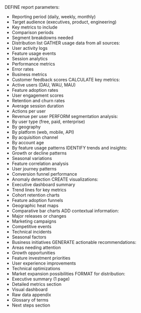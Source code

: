 DEFINE report parameters:
  - Reporting period (daily, weekly, monthly)
  - Target audience (executives, product, engineering)
  - Key metrics to include
  - Comparison periods
  - Segment breakdowns needed
  - Distribution list
GATHER usage data from all sources:
  - User activity logs
  - Feature usage events
  - Session analytics
  - Performance metrics
  - Error rates
  - Business metrics
  - Customer feedback scores
CALCULATE key metrics:
  - Active users (DAU, WAU, MAU)
  - Feature adoption rates
  - User engagement scores
  - Retention and churn rates
  - Average session duration
  - Actions per user
  - Revenue per user
PERFORM segmentation analysis:
  - By user type (free, paid, enterprise)
  - By geography
  - By platform (web, mobile, API)
  - By acquisition channel
  - By account age
  - By feature usage patterns
IDENTIFY trends and insights:
  - Growth or decline patterns
  - Seasonal variations
  - Feature correlation analysis
  - User journey patterns
  - Conversion funnel performance
  - Anomaly detection
CREATE visualizations:
  - Executive dashboard summary
  - Trend lines for key metrics
  - Cohort retention charts
  - Feature adoption funnels
  - Geographic heat maps
  - Comparative bar charts
ADD contextual information:
  - Major releases or changes
  - Marketing campaigns
  - Competitive events
  - Technical incidents
  - Seasonal factors
  - Business initiatives
GENERATE actionable recommendations:
  - Areas needing attention
  - Growth opportunities
  - Feature investment priorities
  - User experience improvements
  - Technical optimizations
  - Market expansion possibilities
FORMAT for distribution:
  - Executive summary (1 page)
  - Detailed metrics section
  - Visual dashboard
  - Raw data appendix
  - Glossary of terms
  - Next steps section
